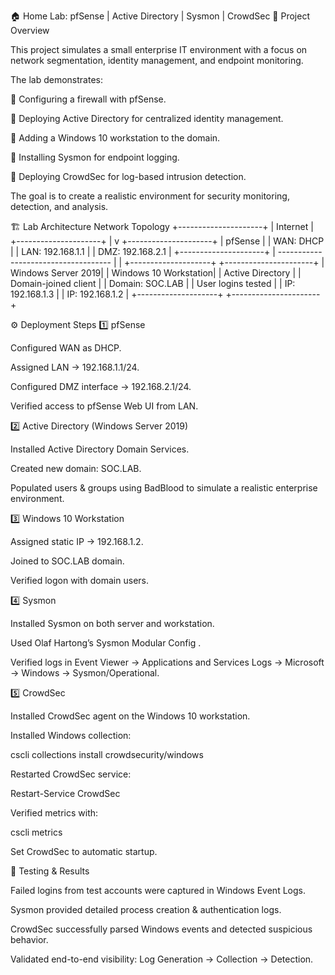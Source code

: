 🏠 Home Lab: pfSense | Active Directory | Sysmon | CrowdSec
📌 Project Overview

This project simulates a small enterprise IT environment with a focus on network segmentation, identity management, and endpoint monitoring.

The lab demonstrates:

🔹 Configuring a firewall with pfSense.

🔹 Deploying Active Directory for centralized identity management.

🔹 Adding a Windows 10 workstation to the domain.

🔹 Installing Sysmon for endpoint logging.

🔹 Deploying CrowdSec for log-based intrusion detection.

The goal is to create a realistic environment for security monitoring, detection, and analysis.

🏗️ Lab Architecture
Network Topology
               +---------------------+
               |      Internet       |
               +---------------------+
                        |
                        v
               +---------------------+
               |       pfSense       |
               |  WAN: DHCP          |
               |  LAN: 192.168.1.1   |
               |  DMZ: 192.168.2.1   |
               +---------------------+
                        |
         ------------------------------------
         |                                  |
+--------------------+            +----------------------+
| Windows Server 2019|            | Windows 10 Workstation|
| Active Directory   |            | Domain-joined client |
| Domain: SOC.LAB    |            | User logins tested   |
| IP: 192.168.1.3    |            | IP: 192.168.1.2      |
+--------------------+            +----------------------+

⚙️ Deployment Steps
1️⃣ pfSense

Configured WAN as DHCP.

Assigned LAN → 192.168.1.1/24.

Configured DMZ interface → 192.168.2.1/24.

Verified access to pfSense Web UI from LAN.

2️⃣ Active Directory (Windows Server 2019)

Installed Active Directory Domain Services.

Created new domain: SOC.LAB.

Populated users & groups using BadBlood
 to simulate a realistic enterprise environment.

3️⃣ Windows 10 Workstation

Assigned static IP → 192.168.1.2.

Joined to SOC.LAB domain.

Verified logon with domain users.

4️⃣ Sysmon

Installed Sysmon on both server and workstation.

Used Olaf Hartong’s Sysmon Modular Config
.

Verified logs in Event Viewer → Applications and Services Logs → Microsoft → Windows → Sysmon/Operational.

5️⃣ CrowdSec

Installed CrowdSec agent on the Windows 10 workstation.

Installed Windows collection:

cscli collections install crowdsecurity/windows


Restarted CrowdSec service:

Restart-Service CrowdSec


Verified metrics with:

cscli metrics


Set CrowdSec to automatic startup.

🧪 Testing & Results

Failed logins from test accounts were captured in Windows Event Logs.

Sysmon provided detailed process creation & authentication logs.

CrowdSec successfully parsed Windows events and detected suspicious behavior.

Validated end-to-end visibility: Log Generation → Collection → Detection.

